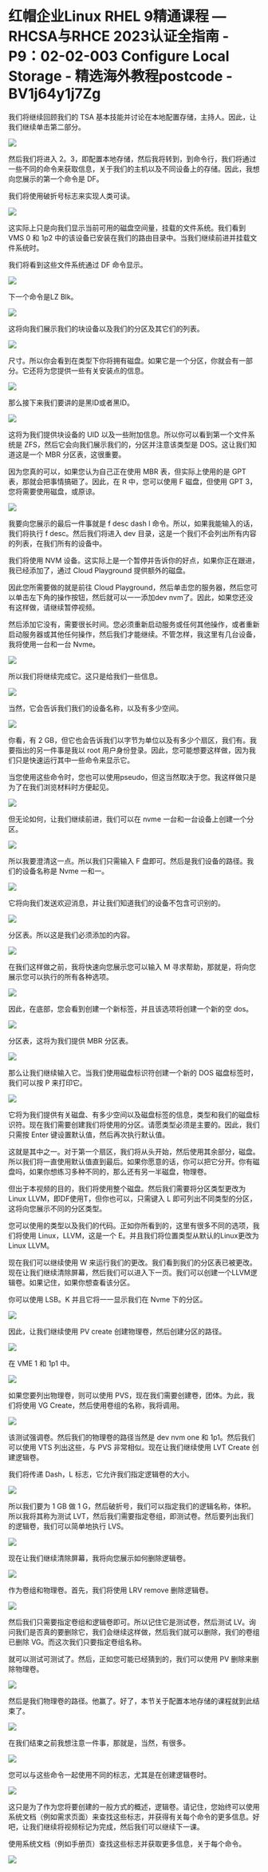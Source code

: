 # 红帽企业Linux RHEL 9精通课程 — RHCSA与RHCE 2023认证全指南 - P9：02-02-003 Configure Local Storage - 精选海外教程postcode - BV1j64y1j7Zg

我们将继续回顾我们的 TSA 基本技能并讨论在本地配置存储，主持人。因此，让我们继续单击第二部分。

![](img/ecabda79dd56eddb2b2c4003d117d354_1.png)

然后我们将进入 2。3，即配置本地存储，然后我将转到，到命令行，我们将通过一些不同的命令来获取信息，关于我们的主机以及不同设备上的存储。因此，我想向您展示的第一个命令是 DF。

我们将使用破折号标志来实现人类可读。

![](img/ecabda79dd56eddb2b2c4003d117d354_3.png)

这实际上只是向我们显示当前可用的磁盘空间量，挂载的文件系统。我们看到 VMS 0 和 1p2 中的该设备已安装在我们的路由目录中。当我们继续前进并挂载文件系统时。

我们将看到这些文件系统通过 DF 命令显示。

![](img/ecabda79dd56eddb2b2c4003d117d354_5.png)

下一个命令是LZ Blk。

![](img/ecabda79dd56eddb2b2c4003d117d354_7.png)

这将向我们展示我们的块设备以及我们的分区及其它们的列表。

![](img/ecabda79dd56eddb2b2c4003d117d354_9.png)

尺寸。所以你会看到在类型下你将拥有磁盘。如果它是一个分区，你就会有一部分。它还将为您提供一些有关安装点的信息。



![](img/ecabda79dd56eddb2b2c4003d117d354_11.png)

那么接下来我们要讲的是黑ID或者黑ID。

![](img/ecabda79dd56eddb2b2c4003d117d354_13.png)

这将为我们提供块设备的 UID 以及一些附加信息。所以你可以看到第一个文件系统是 ZFS，然后它会向我们展示我们的，分区并注意该类型是 DOS。这让我们知道这是一个 MBR 分区表，这很重要。

因为您真的可以，如果您认为自己正在使用 MBR 表，但实际上使用的是 GPT 表，那就会把事情搞砸了。因此，在 R 中，您可以使用 F 磁盘，但使用 GPT 3，您将需要使用磁盘，或原谅。



![](img/ecabda79dd56eddb2b2c4003d117d354_15.png)

我要向您展示的最后一件事就是 f desc dash l 命令。所以，如果我能输入的话，我们将执行 f desc。然后我们将进入 dev 目录，这是一个我们不会列出所有内容的列表，在我们所有的设备中。

我们将使用 NVM 设备。这实际上是一个暂停并告诉你的好点，如果你正在跟进，我已经添加了，通过 Cloud Playground 提供额外的磁盘。

因此您所需要做的就是前往 Cloud Playground，然后单击您的服务器，然后您可以单击左下角的操作按钮，然后就可以一一添加dev nvm了。因此，如果您还没有这样做，请继续暂停视频。

然后添加它没有，需要很长时间。您必须重新启动服务或任何其他操作，或者重新启动服务器或其他任何操作，然后我们才能继续。不管怎样，我这里有几台设备，我将使用一台和一台 Nvme。



![](img/ecabda79dd56eddb2b2c4003d117d354_17.png)

所以我们将继续完成它。这只是给我们一些信息。

![](img/ecabda79dd56eddb2b2c4003d117d354_19.png)

当然，它会告诉我们我们的设备名称，以及有多少空间。

![](img/ecabda79dd56eddb2b2c4003d117d354_21.png)

你看，有 2 GB，但它也会告诉我们以字节为单位以及有多少个扇区，我们有。我要指出的另一件事是我以 root 用户身份登录。因此，您可能想要这样做，因为我们只是快速运行其中一些命令来显示它。

当您使用这些命令时，您也可以使用pseudo，但这当然取决于您。我这样做只是为了在我们浏览材料时方便起见。



![](img/ecabda79dd56eddb2b2c4003d117d354_23.png)

但无论如何，让我们继续前进，我们可以在 nvme 一台和一台设备上创建一个分区。

![](img/ecabda79dd56eddb2b2c4003d117d354_25.png)

所以我要澄清这一点。所以我们只需输入 F 盘即可。然后是我们设备的路径。我们的设备名称是 Nvme 一和一。



![](img/ecabda79dd56eddb2b2c4003d117d354_27.png)

它将向我们发送欢迎消息，并让我们知道我们的设备不包含可识别的。

![](img/ecabda79dd56eddb2b2c4003d117d354_29.png)

分区表。所以这是我们必须添加的内容。

![](img/ecabda79dd56eddb2b2c4003d117d354_31.png)

在我们这样做之前，我将快速向您展示您可以输入 M 寻求帮助，那就是，将向您展示您可以执行的所有各种选项。



![](img/ecabda79dd56eddb2b2c4003d117d354_33.png)

因此，在底部，您会看到创建一个新标签，并且该选项将创建一个新的空 dos。

![](img/ecabda79dd56eddb2b2c4003d117d354_35.png)

分区表，这将为我们提供 MBR 分区表。

![](img/ecabda79dd56eddb2b2c4003d117d354_37.png)

那么让我们继续输入它。当我们使用磁盘标识符创建一个新的 DOS 磁盘标签时，我们可以按 P 来打印它。



![](img/ecabda79dd56eddb2b2c4003d117d354_39.png)

它将为我们提供有关磁盘、有多少空间以及磁盘标签的信息，类型和我们的磁盘标识符。现在我们需要创建我们将使用的分区。请愿类型必须是主要的。因此，我们只需按 Enter 键设置默认值，然后再次执行默认值。

这就是其中之一。对于第一个扇区，我们将从头开始，然后使用其余部分，磁盘。所以我们将一直使用默认值直到最后。如果你愿意的话，你可以把它分开。你有磁盘吗，如果你想练习多种不同的，那么还有另一半磁盘，物理卷。

但出于本视频的目的，我们将使用整个磁盘。然后我们需要将分区类型更改为Linux LLVM，即DF使用T，但你也可以，只需键入 L 即可列出不同类型的分区，这将向您展示不同的分区类型。

您可以使用的类型以及我们的代码。正如你所看到的，这里有很多不同的选项，我们将使用 Linux，LLVM，这是一个 E。并且我们将位置类型从默认的Linux更改为Linux LLVM。

现在我们可以继续使用 W 来运行我们的更改。我们看到我们的分区表已被更改。现在让我们继续清除屏幕，然后我们可以进入下一页。我们可以创建一个LLVM逻辑卷。如果记住，如果你想查看该分区。

你可以使用 LSB。K 并且它将一一显示我们在 Nvme 下的分区。

![](img/ecabda79dd56eddb2b2c4003d117d354_41.png)

因此，让我们继续使用 PV create 创建物理卷，然后创建分区的路径。

![](img/ecabda79dd56eddb2b2c4003d117d354_43.png)

在 VME 1 和 1p1 中。

![](img/ecabda79dd56eddb2b2c4003d117d354_45.png)

如果您要列出物理卷，则可以使用 PVS，现在我们需要创建卷，团体。为此，我们将使用 VG Create，然后使用卷组的名称，我将调用。



![](img/ecabda79dd56eddb2b2c4003d117d354_47.png)

该测试强调卷。然后我们的物理卷的路径当然是 dev nvm one 和 1p1。然后我们可以使用 VTS 列出这些，与 PVS 非常相似。现在让我们继续使用 LVT Create 创建逻辑卷。

我们将传递 Dash，L 标志，它允许我们指定逻辑卷的大小。

![](img/ecabda79dd56eddb2b2c4003d117d354_49.png)

所以我们要为 1 GB 做 1 G，然后破折号，我们可以指定我们的逻辑名称，体积。所以我将其称为测试 LVT，然后我们需要指定卷组，即测试卷。然后要列出我们的逻辑卷，我们可以简单地执行 LVS。



![](img/ecabda79dd56eddb2b2c4003d117d354_51.png)

现在让我们继续清除屏幕，我将向您展示如何删除逻辑卷。

![](img/ecabda79dd56eddb2b2c4003d117d354_53.png)

作为卷组和物理卷。首先，我们将使用 LRV remove 删除逻辑卷。

![](img/ecabda79dd56eddb2b2c4003d117d354_55.png)

然后我们只需要指定卷组和逻辑卷即可。所以记住它是测试卷，然后测试 LV。询问我们是否真的要删除它，我们会继续这样做，然后我们就可以删除，我们的卷组已删除 VG。而这次我们只要指定卷组名称。

就可以测试可测试了。然后，正如您可能已经猜到的，我们可以使用 PV 删除来删除物理卷。

![](img/ecabda79dd56eddb2b2c4003d117d354_57.png)

然后是我们物理卷的路径。他赢了。好了，本节关于配置本地存储的课程就到此结束了。

![](img/ecabda79dd56eddb2b2c4003d117d354_59.png)

在我们结束之前我想注意一件事，那就是，当然，有很多。

![](img/ecabda79dd56eddb2b2c4003d117d354_61.png)

您可以与这些命令一起使用不同的标志，尤其是在创建逻辑卷时。

![](img/ecabda79dd56eddb2b2c4003d117d354_63.png)

这只是为了作为您将要创建的一般方式的概述，逻辑卷。请记住，您始终可以使用系统文档（例如需求页面）来查找这些标志，并获得有关每个命令的更多信息。好吧，让我们继续将视频标记为完成，然后我们可以继续下一课。

使用系统文档（例如手册页）查找这些标志并获取更多信息，关于每个命令。

![](img/ecabda79dd56eddb2b2c4003d117d354_65.png)